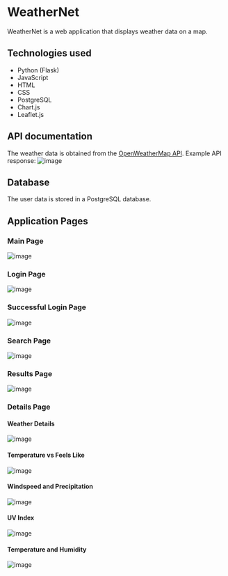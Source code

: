 # WeatherNet

WeatherNet is a web application that displays weather data on a map.

## Technologies used

* Python (Flask)
* JavaScript
* HTML
* CSS
* PostgreSQL
* Chart.js
* Leaflet.js

## API documentation

The weather data is obtained from the [OpenWeatherMap API](https://openweathermap.org/api). Example API response:
![image](https://user-images.githubusercontent.com/52933277/232967501-8590548e-0cda-45dd-8283-5d5fd5bb0fab.png)


## Database

The user data is stored in a PostgreSQL database. 

## Application Pages
### Main Page
![image](https://user-images.githubusercontent.com/52933277/232967690-af00ddd6-ba37-48b6-8776-debca087dd84.png)

### Login Page
![image](https://user-images.githubusercontent.com/52933277/232967740-9aaa7b26-5174-4fba-88a7-b1633cb506f6.png)

### Successful Login Page
![image](https://user-images.githubusercontent.com/52933277/232967827-b5f3a98e-aec3-472c-ac27-19ef954dd70b.png)

### Search Page
![image](https://user-images.githubusercontent.com/52933277/232967879-851031e9-c231-43ec-a00f-92bfc36a5048.png)

### Results Page
![image](https://user-images.githubusercontent.com/52933277/232967938-21c7111e-ced0-4363-896c-65a9a76ad4de.png)

### Details Page
#### Weather Details
![image](https://user-images.githubusercontent.com/52933277/232968139-9d68b280-66c1-459f-95d8-c271b7cc7491.png)

#### Temperature vs Feels Like
![image](https://user-images.githubusercontent.com/52933277/232968213-5beac726-c33c-4da8-abe6-6ad32fc1f29c.png)

#### Windspeed and Precipitation
![image](https://user-images.githubusercontent.com/52933277/232968247-ec149710-7dcb-47db-928f-54db91c21782.png)

#### UV Index
![image](https://user-images.githubusercontent.com/52933277/232968288-e9c9445a-232b-4a17-8c06-e587f5d9e686.png)

#### Temperature and Humidity
![image](https://user-images.githubusercontent.com/52933277/232968337-c2b00263-5ccb-43e0-844e-a9c518709143.png)






